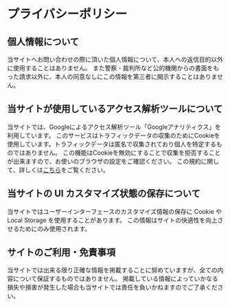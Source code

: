 # プライバシーポリシー <!-- {docsify-ignore-all} -->

## 個人情報について

当サイトへお問い合わせの際に頂いた個人情報について、本人への返信目的以外に使用することはありません。
また警察・裁判所など公的機関からの書面をもった請求以外に、本人の同意なしにこの情報を第三者に開示することはありません。

## 当サイトが使用しているアクセス解析ツールについて

当サイトでは、Googleによるアクセス解析ツール「Googleアナリティクス」を利用しています。
このサービスはトラフィックデータの収集のためにCookieを使用しています。トラフィックデータは匿名で収集されており個人を特定するものではありません。
この機能はCookieを無効にすることで収集を拒否することが出来ますので、お使いのブラウザの設定をご確認ください。
この規約に関して、詳しくは[こちら](https://www.google.com/analytics/terms/jp.html)をご覧ください。

## 当サイトの UI カスタマイズ状態の保存について

当サイトではユーザーインターフェースのカスタマイズ情報の保存に Cookie や Local Storage を使用することがあります。
この情報はサイトの快適性を向上させるためにのみ使用されます。

## サイトのご利用・免責事項

当サイトでは出来る限り正確な情報を掲載することに努めていますが、全ての内容について保証するものではありません。
掲載している情報によっていかなる損失や損害が発生した場合も当サイトでは責任を負いかねますのでご了承ください。